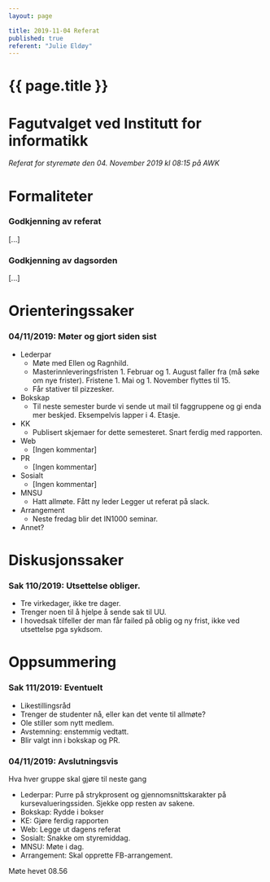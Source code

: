 ```yaml
---
layout: page

title: 2019-11-04 Referat
published: true
referent: "Julie Eldøy"
---
```

# {{ page.title }}

# Fagutvalget ved Institutt for informatikk

*Referat for styremøte den 04. November 2019 kl 08:15 på AWK*

# Formaliteter

### Godkjenning av referat

[...]

### Godkjenning av dagsorden

[...]

# Orienteringssaker

### 04/11/2019: Møter og gjort siden sist

-   Lederpar
    - Møte med Ellen og Ragnhild.
    - Masterinnleveringsfristen 1. Februar og 1. August faller fra (må søke om nye frister). Fristene 1. Mai og 1. November flyttes til 15.
    - Får stativer til pizzesker.
-   Bokskap
    - Til neste semester burde vi sende ut mail til faggruppene og gi enda mer beskjed. Eksempelvis lapper i 4. Etasje.
-   KK
    - Publisert skjemaer for dette semesteret. Snart ferdig med rapporten.
-   Web
    - [Ingen kommentar]
-   PR
    - [Ingen kommentar]
-   Sosialt
    - [Ingen kommentar]
-   MNSU
    - Hatt allmøte. Fått ny leder Legger ut referat på slack.
-   Arrangement
    - Neste fredag blir det IN1000 seminar.
-   Annet?


# Diskusjonssaker

### Sak 110/2019: Utsettelse obliger.

-   Tre virkedager, ikke tre dager.
-   Trenger noen til å hjelpe å sende sak til UU.
-   I hovedsak tilfeller der man får failed på oblig og ny frist, ikke ved utsettelse pga sykdsom.


# Oppsummering

### Sak 111/2019: Eventuelt

-   Likestillingsråd
-   Trenger de studenter nå, eller kan det vente til allmøte?
-   Ole stiller som nytt medlem.
-   Avstemning: enstemmig vedtatt.
-   Blir valgt inn i bokskap og PR.


### 04/11/2019: Avslutningsvis

Hva hver gruppe skal gjøre til neste gang
-   Lederpar:
    Purre på strykprosent og gjennomsnittskarakter på kursevalueringssiden.
    Sjekke opp resten av sakene.
-   Bokskap: Rydde i bokser
-   KE: Gjøre ferdig rapporten
-   Web: Legge ut dagens referat
-   Sosialt: Snakke om styremiddag.
-   MNSU: Møte i dag.
-   Arrangement: Skal opprette FB-arrangement.

Møte hevet 08.56
